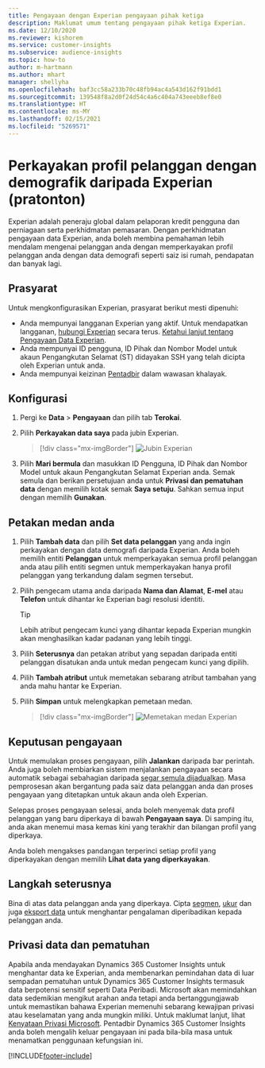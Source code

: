 ```yaml
---
title: Pengayaan dengan Experian pengayaan pihak ketiga
description: Maklumat umum tentang pengayaan pihak ketiga Experian.
ms.date: 12/10/2020
ms.reviewer: kishorem
ms.service: customer-insights
ms.subservice: audience-insights
ms.topic: how-to
author: m-hartmann
ms.author: mhart
manager: shellyha
ms.openlocfilehash: baf3cc58a233b70c48fb94ac4a543d162f91bdd1
ms.sourcegitcommit: 139548f8a2d0f24d54c4a6c404a743eeeb8ef8e0
ms.translationtype: HT
ms.contentlocale: ms-MY
ms.lasthandoff: 02/15/2021
ms.locfileid: "5269571"
---
```

# <a name="enrich-customer-profiles-with-demographics-from-experian-preview"></a>Perkayakan profil pelanggan dengan demografik daripada Experian (pratonton)

Experian adalah peneraju global dalam pelaporan kredit pengguna dan perniagaan serta perkhidmatan pemasaran. Dengan perkhidmatan pengayaan data Experian, anda boleh membina pemahaman lebih mendalam mengenai pelanggan anda dengan memperkayakan profil pelanggan anda dengan data demografi seperti saiz isi rumah, pendapatan dan banyak lagi.

## <a name="prerequisites"></a>Prasyarat

Untuk mengkonfigurasikan Experian, prasyarat berikut mesti dipenuhi:

- Anda mempunyai langganan Experian yang aktif. Untuk mendapatkan langganan, [hubungi Experian](https://www.experian.com/marketing-services/contact) secara terus. [Ketahui lanjut tentang Pengayaan Data Experian](https://www.experian.com/marketing-services/microsoft?cmpid=ems_web_mci_cdppage).
- Anda mempunyai ID pengguna, ID Pihak dan Nombor Model untuk akaun Pengangkutan Selamat (ST) didayakan SSH yang telah dicipta oleh Experian untuk anda.
- Anda mempunyai keizinan [Pentadbir](permissions.md#administrator) dalam wawasan khalayak.

## <a name="configuration"></a>Konfigurasi

1. Pergi ke **Data** > **Pengayaan** dan pilih tab **Terokai**.

1. Pilih **Perkayakan data saya** pada jubin Experian.

   > [!div class="mx-imgBorder"]
   > ![Jubin Experian](media/experian-tile.png "Jubin Experian")

1. Pilih **Mari bermula** dan masukkan ID Pengguna, ID Pihak dan Nombor Model untuk akaun Pengangkutan Selamat Experian anda. Semak semula dan berikan persetujuan anda untuk **Privasi dan pematuhan data** dengan memilih kotak semak **Saya setuju**. Sahkan semua input dengan memilih **Gunakan**.

## <a name="map-your-fields"></a>Petakan medan anda

1.  Pilih **Tambah data** dan pilih **Set data pelanggan** yang anda ingin perkayakan dengan data demografi daripada Experian. Anda boleh memilih entiti **Pelanggan** untuk memperkayakan semua profil pelanggan anda atau pilih entiti segmen untuk memperkayakan hanya profil pelanggan yang terkandung dalam segmen tersebut.

1. Pilih pengecam utama anda daripada **Nama dan Alamat**, **E-mel** atau **Telefon** untuk dihantar ke Experian bagi resolusi identiti.

   > [!TIP]
   > Lebih atribut pengecam kunci yang dihantar kepada Experian mungkin akan menghasilkan kadar padanan yang lebih tinggi.

1. Pilih **Seterusnya** dan petakan atribut yang sepadan daripada entiti pelanggan disatukan anda untuk medan pengecam kunci yang dipilih.

1. Pilih **Tambah atribut** untuk memetakan sebarang atribut tambahan yang anda mahu hantar ke Experian.

1.  Pilih **Simpan** untuk melengkapkan pemetaan medan.

    > [!div class="mx-imgBorder"]
    > ![Memetakan medan Experian](media/experian-field-mapping.png "Memetakan medan Experian")

## <a name="enrichment-results"></a>Keputusan pengayaan

Untuk memulakan proses pengayaan, pilih **Jalankan** daripada bar perintah. Anda juga boleh membiarkan sistem menjalankan pengayaan secara automatik sebagai sebahagian daripada [segar semula dijadualkan](system.md#schedule-tab). Masa pemprosesan akan bergantung pada saiz data pelanggan anda dan proses pengayaan yang ditetapkan untuk akaun anda oleh Experian.

Selepas proses pengayaan selesai, anda boleh menyemak data profil pelanggan yang baru diperkaya di bawah **Pengayaan saya**. Di samping itu, anda akan menemui masa kemas kini yang terakhir dan bilangan profil yang diperkaya.

Anda boleh mengakses pandangan terperinci setiap profil yang diperkayakan dengan memilih **Lihat data yang diperkayakan**.

## <a name="next-steps"></a>Langkah seterusnya

Bina di atas data pelanggan anda yang diperkaya. Cipta [segmen](segments.md), [ukur](measures.md) dan juga [eksport data](export-destinations.md) untuk menghantar pengalaman diperibadikan kepada pelanggan anda.

## <a name="data-privacy-and-compliance"></a>Privasi data dan pematuhan

Apabila anda mendayakan Dynamics 365 Customer Insights untuk menghantar data ke Experian, anda membenarkan pemindahan data di luar sempadan pematuhan untuk Dynamics 365 Customer Insights termasuk data berpotensi sensitif seperti Data Peribadi. Microsoft akan memindahkan data sedemikian mengikut arahan anda tetapi anda bertanggungjawab untuk memastikan bahawa Experian memenuhi sebarang kewajipan privasi atau keselamatan yang anda mungkin miliki. Untuk maklumat lanjut, lihat [Kenyataan Privasi Microsoft](https://go.microsoft.com/fwlink/?linkid=396732).
Pentadbir Dynamics 365 Customer Insights anda boleh mengalih keluar pengayaan ini pada bila-bila masa untuk menamatkan penggunaan kefungsian ini.


[!INCLUDE[footer-include](../includes/footer-banner.md)]